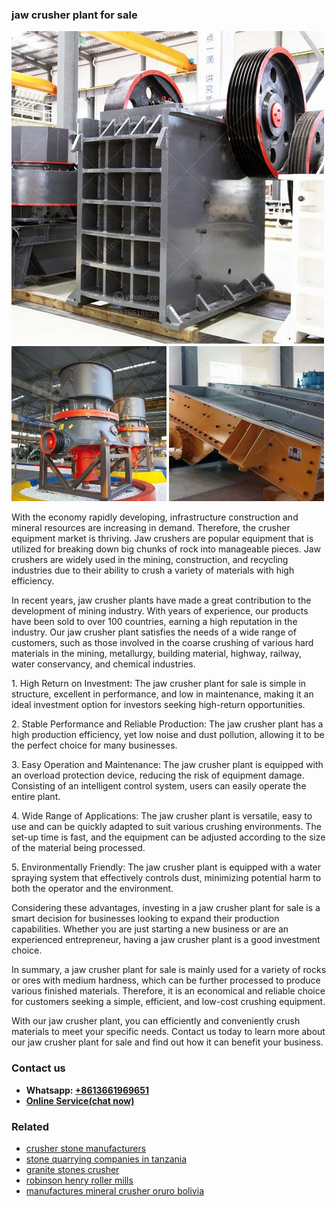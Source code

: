 <h3>jaw crusher plant for sale</h3><img src='1708663267.jpg' alt=''><p>With the economy rapidly developing, infrastructure construction and mineral resources are increasing in demand. Therefore, the crusher equipment market is thriving. Jaw crushers are popular equipment that is utilized for breaking down big chunks of rock into manageable pieces. Jaw crushers are widely used in the mining, construction, and recycling industries due to their ability to crush a variety of materials with high efficiency.</p><p>In recent years, jaw crusher plants have made a great contribution to the development of mining industry. With years of experience, our products have been sold to over 100 countries, earning a high reputation in the industry. Our jaw crusher plant satisfies the needs of a wide range of customers, such as those involved in the coarse crushing of various hard materials in the mining, metallurgy, building material, highway, railway, water conservancy, and chemical industries.</p><p>1. High Return on Investment: The jaw crusher plant for sale is simple in structure, excellent in performance, and low in maintenance, making it an ideal investment option for investors seeking high-return opportunities.</p><p>2. Stable Performance and Reliable Production: The jaw crusher plant has a high production efficiency, yet low noise and dust pollution, allowing it to be the perfect choice for many businesses.</p><p>3. Easy Operation and Maintenance: The jaw crusher plant is equipped with an overload protection device, reducing the risk of equipment damage. Consisting of an intelligent control system, users can easily operate the entire plant.</p><p>4. Wide Range of Applications: The jaw crusher plant is versatile, easy to use and can be quickly adapted to suit various crushing environments. The set-up time is fast, and the equipment can be adjusted according to the size of the material being processed.</p><p>5. Environmentally Friendly: The jaw crusher plant is equipped with a water spraying system that effectively controls dust, minimizing potential harm to both the operator and the environment.</p><p>Considering these advantages, investing in a jaw crusher plant for sale is a smart decision for businesses looking to expand their production capabilities. Whether you are just starting a new business or are an experienced entrepreneur, having a jaw crusher plant is a good investment choice.</p><p>In summary, a jaw crusher plant for sale is mainly used for a variety of rocks or ores with medium hardness, which can be further processed to produce various finished materials. Therefore, it is an economical and reliable choice for customers seeking a simple, efficient, and low-cost crushing equipment.</p><p>With our jaw crusher plant, you can efficiently and conveniently crush materials to meet your specific needs. Contact us today to learn more about our jaw crusher plant for sale and find out how it can benefit your business.</p><h3>Contact us</h3><ul><li><strong>Whatsapp:&nbsp;<a href="https://wa.me/8613661969651">+8613661969651</a></strong></li><li><a href="https://swt.shibang-china.com/?git&amp;zhl&amp;jaw crusher plant for sale"><strong>Online Service(chat now)</strong></a></li></ul><h3>Related</h3><ul><li><a href='crusher stone manufacturers.md'>crusher stone manufacturers</a></li><li><a href='stone quarrying companies in tanzania.md'>stone quarrying companies in tanzania</a></li><li><a href='granite stones crusher.md'>granite stones crusher</a></li><li><a href='robinson henry roller mills.md'>robinson henry roller mills</a></li><li><a href='manufactures mineral crusher oruro bolivia.md'>manufactures mineral crusher oruro bolivia</a></li></ul>
